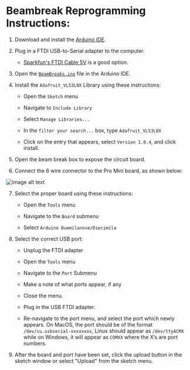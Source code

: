 # Beambreak Reprogramming Instructions:

1. Download and install the [Arduino IDE](https://www.arduino.cc/en/Main/Software).

2. Plug in a FTDI USB-to-Serial adapter to the computer.

    * [Sparkfun's FTDI Cable 5V](https://www.sparkfun.com/products/9718) is a good option.

3. Open the [`BeamBreaks.ino`](../hardware/laneSensors/Arduino/BeamBreaks/BeamBreaks.ino) file in the Arduino IDE.

4. Install the `Adafruit_VL53L0X` Library using these instructions:

    * Open the `Sketch` menu

    * Navigate to `Include Library`

    * Select `Manage Libraries...`

    * In the `filter your search...` box, type `Adafruit_VL53L0X`

    * Click on the entry that appears, select `Version 1.0.4`, and click install.

5. Open the beam break box to expose the circuit board.

6. Connect the 6 wire connector to the Pro Mini board, as shown below:

![image alt text](./images/ftdiConnect.jpg)

7. Select the proper board using these instructions:

    * Open the `Tools` menu

    * Navigate to the `Board` submenu

    * Select `Arduino Duemilanove/Diecimila`

8. Select the correct USB port:

    * Unplug the FTDI adapter

    * Open the `Tools` menu

    * Navigate to the `Port` Submenu

    * Make a note of what ports appear, if any

    * Close the menu.

    * Plug in the USB FTDI adapter.

    * Re-navigate to the port menu, and select the port which newly appears. On MacOS, the port should be of the format `/dev/cu.usbserial-xxxxxxxx`, Linux should appear as `/dev/ttyACMX` while on Windows, it will appear as `COMXX` where the X’s are port numbers.

9. After the board and port have been set, click the upload button in the sketch window or select "Upload" from the sketch menu.
